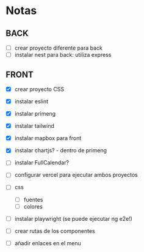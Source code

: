 # Notas

## BACK

- [ ] crear proyecto diferente para back
- [ ] instalar nest para back: utiliza express

## FRONT

- [x] crear proyecto CSS
- [x] instalar eslint
- [x] instalar primeng
- [x] instalar tailwind
- [x] instalar mapbox para front
- [x] instalar chartjs? - dentro de primeng
- [ ] instalar FullCalendar?
- [ ] configurar vercel para ejecutar ambos proyectos
- [ ] css
  - [ ] fuentes
  - [ ] colores
- [ ] instalar playwright (se puede ejecutar ng e2e!)

- [ ] crear rutas de los componentes
- [ ] añadir enlaces en el menu
